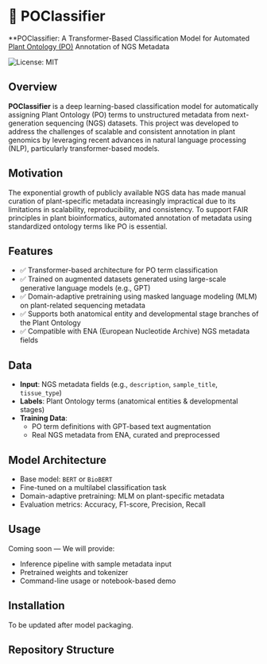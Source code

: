 # 🌿 POClassifier

**POClassifier: A Transformer-Based Classification Model for Automated [Plant Ontology (PO)](http://www.plantontology.org/) Annotation of NGS Metadata

![License: MIT](https://img.shields.io/badge/License-MIT-green.svg)

## Overview

**POClassifier** is a deep learning-based classification model for automatically assigning Plant Ontology (PO) terms to unstructured metadata from next-generation sequencing (NGS) datasets. This project was developed to address the challenges of scalable and consistent annotation in plant genomics by leveraging recent advances in natural language processing (NLP), particularly transformer-based models.

## Motivation

The exponential growth of publicly available NGS data has made manual curation of plant-specific metadata increasingly impractical due to its limitations in scalability, reproducibility, and consistency. To support FAIR principles in plant bioinformatics, automated annotation of metadata using standardized ontology terms like PO is essential.


## Features

- ✅ Transformer-based architecture for PO term classification  
- ✅ Trained on augmented datasets generated using large-scale generative language models (e.g., GPT)  
- ✅ Domain-adaptive pretraining using masked language modeling (MLM) on plant-related sequencing metadata  
- ✅ Supports both anatomical entity and developmental stage branches of the Plant Ontology  
- ✅ Compatible with ENA (European Nucleotide Archive) NGS metadata fields


## Data

- **Input**: NGS metadata fields (e.g., `description`, `sample_title`, `tissue_type`)  
- **Labels**: Plant Ontology terms (anatomical entities & developmental stages)  
- **Training Data**:  
  - PO term definitions with GPT-based text augmentation  
  - Real NGS metadata from ENA, curated and preprocessed

## Model Architecture

- Base model: `BERT` or `BioBERT`  
- Fine-tuned on a multilabel classification task  
- Domain-adaptive pretraining: MLM on plant-specific metadata  
- Evaluation metrics: Accuracy, F1-score, Precision, Recall

## Usage

Coming soon — We will provide:

- Inference pipeline with sample metadata input  
- Pretrained weights and tokenizer  
- Command-line usage or notebook-based demo

## Installation

To be updated after model packaging.

## Repository Structure
